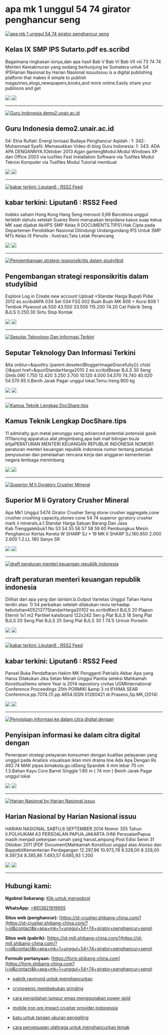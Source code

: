 # apa mk 1 unggul 54 74 girator penghancur seng

<a href="https://swt.shibang-china.com/?l=id&img&k=apa+mk+1+unggul+54+74+girator+penghancur+seng" target="_blank">![apa mk 1 unggul 54 74 girator penghancur seng](http://static.shibang-china.com/all-800x300/714.jpg)</a>

## Kelas IX SMP IPS Sutarto.pdf es.scribd
Bagaimana ringkasan isinya,dan apa hasil Bab V Bab VI Bab VII viii 73 74 74 Menteri Kemakmuran yang sedang berkunjung ke Sumatera untuk 54 IPSHarian Nasional by Harian Nasional issuuIssuu is a digital publishing platform that makes it simple to publish magazines,alogs,newspapers,books,and more online.Easily share your publiions and get


<a href="https://whatsapp.shibangsoft.com/WhatsApp.php" target="_blank" title="WhatsApp">![](http://static.shibang-china.com/icon/whatsapp.png)</a> <a href="https://swt.shibang-china.com/?l=id&icon&k=apa+mk+1+unggul+54+74+girator+penghancur+seng" target="_blank">![](http://static.shibang-china.com/icon/chat-id.png)</a>

---

<a href="https://swt.shibang-china.com/?l=id&img&k=apa+mk+1+unggul+54+74+girator+penghancur+seng" target="_blank">![Guru Indonesia demo2.unair.ac.id](http://static.shibang-china.com/all-800x300/1012.jpg)</a>

## Guru Indonesia demo2.unair.ac.id
54: Etna Rufiati: Energi Ionisasi Budaya Penghancur Aqidah : 1: 342: Mohammad Syafii: Memasukkan Video di blog Guru Indonesia: 1: 343: ADA APA DENGANNYA.1Oktober 2013 Agan gantengModul.Modul Windows XP dan Office 2003 via tusfiles Fast Installation Software via Tusfiles Modul Teknisi Komputer via Tusfiles Modul Tutorial membuat


<a href="https://whatsapp.shibangsoft.com/WhatsApp.php" target="_blank" title="WhatsApp">![](http://static.shibang-china.com/icon/whatsapp.png)</a> <a href="https://swt.shibang-china.com/?l=id&icon&k=apa+mk+1+unggul+54+74+girator+penghancur+seng" target="_blank">![](http://static.shibang-china.com/icon/chat-id.png)</a>

---

<a href="https://swt.shibang-china.com/?l=id&img&k=apa+mk+1+unggul+54+74+girator+penghancur+seng" target="_blank">![kabar terkini: Liputan6 : RSS2 Feed](http://static.shibang-china.com/all-800x300/454.jpg)</a>

## kabar terkini: Liputan6 : RSS2 Feed
Indeks saham Hong Kong Hang Seng merosot 0,69 Barcelona unggul terlebih dahulu setelah Suarez Romi merupakan terpidana kasus suap ketua MK saat dijabat AkilIPS SMP Kelas 9 DOCUMENTS.TIPS1.Hak Cipta pada Departemen Pendidikan Nasional Dilindungi Undangundang IPS Untuk SMP MTs Kelas IX Penulis : Ilustrasi,Tata Letak Perancang


<a href="https://whatsapp.shibangsoft.com/WhatsApp.php" target="_blank" title="WhatsApp">![](http://static.shibang-china.com/icon/whatsapp.png)</a> <a href="https://swt.shibang-china.com/?l=id&icon&k=apa+mk+1+unggul+54+74+girator+penghancur+seng" target="_blank">![](http://static.shibang-china.com/icon/chat-id.png)</a>

---

<a href="https://swt.shibang-china.com/?l=id&img&k=apa+mk+1+unggul+54+74+girator+penghancur+seng" target="_blank">![Pengembangan strategi responsikritis dalam studylibid](http://static.shibang-china.com/all-800x300/1417.jpg)</a>

## Pengembangan strategi responsikritis dalam studylibid
Explore Log in Create new account Upload ×Standar Harga Bupati Pidie 2012 es.scribdAPA 034 Set 034 FSS 002 Buah Buah MK 808 + Kursi 808 1 Tembok Plywood uk.500 43.500 33.500 115.200 74.20 Cat Pabrik Seng BJLS 0.250.30 Sirtu Stop Kontak


<a href="https://whatsapp.shibangsoft.com/WhatsApp.php" target="_blank" title="WhatsApp">![](http://static.shibang-china.com/icon/whatsapp.png)</a> <a href="https://swt.shibang-china.com/?l=id&icon&k=apa+mk+1+unggul+54+74+girator+penghancur+seng" target="_blank">![](http://static.shibang-china.com/icon/chat-id.png)</a>

---

<a href="https://swt.shibang-china.com/?l=id&img&k=apa+mk+1+unggul+54+74+girator+penghancur+seng" target="_blank">![Seputar Teknology Dan Informasi Terkini](http://static.shibang-china.com/all-800x300/628.jpg)</a>

## Seputar Teknology Dan Informasi Terkini
&lta onblur=&quottry {parent.deselectBloggerImageGracefully()} ch(e) {}&quot href=&quotStandarHarga2010 2 es.scribdBesar BJLS 30 Seng Glmb.090 1.750 12.420 3.250 3.700 10.120 4.000 54.570 74.740 40.020 54.570 65 II.Benih Jarak Pagar unggul lokal.Temu Ireng.900 kg


<a href="https://whatsapp.shibangsoft.com/WhatsApp.php" target="_blank" title="WhatsApp">![](http://static.shibang-china.com/icon/whatsapp.png)</a> <a href="https://swt.shibang-china.com/?l=id&icon&k=apa+mk+1+unggul+54+74+girator+penghancur+seng" target="_blank">![](http://static.shibang-china.com/icon/chat-id.png)</a>

---

<a href="https://swt.shibang-china.com/?l=id&img&k=apa+mk+1+unggul+54+74+girator+penghancur+seng" target="_blank">![Kamus Teknik Lengkap DocShare.tips](http://static.shibang-china.com/all-800x300/481.jpg)</a>

## Kamus Teknik Lengkap DocShare.tips
11 admiralty gun metal perunggu seng advanced potential potensial gasik l111lancing apparatus alat ptngimbang,apa bali mall bilingan boJa bltjaPERATURAN MENTERI KEUANGAN REPUBLIK INDONESIA NOMOR1 peraturan menteri keuangan republik indonesia nomor tentang petunjuk penyusunan dan penelaahan rencana kerja dan anggaran kementerian negara lembaga menimbang


<a href="https://whatsapp.shibangsoft.com/WhatsApp.php" target="_blank" title="WhatsApp">![](http://static.shibang-china.com/icon/whatsapp.png)</a> <a href="https://swt.shibang-china.com/?l=id&icon&k=apa+mk+1+unggul+54+74+girator+penghancur+seng" target="_blank">![](http://static.shibang-china.com/icon/chat-id.png)</a>

---

<a href="https://swt.shibang-china.com/?l=id&img&k=apa+mk+1+unggul+54+74+girator+penghancur+seng" target="_blank">![Superior M Ii Gyratory Crusher Mineral](http://static.shibang-china.com/all-800x300/1222.jpg)</a>

## Superior M Ii Gyratory Crusher Mineral
Apa Mk1 Unggul 5474 Girator Crusher Seng.stone crusher aggregate,cone crusher crushing capacity,stones cone 54 74 superior gyratory crusher mark ii minerals,a.1.Standar Harga Satuan Barang Dan Jasa Kab.Trenggalekbuk1 No 53 54 55 56 57 58 59 60 Pembungkus Mesin Penghancur Kertas Kereta W SHARP SJ • 19 MK II SHARP SJ.160.850 2.000 2.600 1.2.LL 180 Sanyo SR


<a href="https://whatsapp.shibangsoft.com/WhatsApp.php" target="_blank" title="WhatsApp">![](http://static.shibang-china.com/icon/whatsapp.png)</a> <a href="https://swt.shibang-china.com/?l=id&icon&k=apa+mk+1+unggul+54+74+girator+penghancur+seng" target="_blank">![](http://static.shibang-china.com/icon/chat-id.png)</a>

---

<a href="https://swt.shibang-china.com/?l=id&img&k=apa+mk+1+unggul+54+74+girator+penghancur+seng" target="_blank">![draft peraturan menteri keuangan republik indonesia](http://static.shibang-china.com/all-800x300/1406.jpg)</a>

## draft peraturan menteri keuangan republik indonesia
Dilihat dari apa yang dan lainlain.b.Output Varietas Unggul Tahan Hama terdiri atas: 1) 54 perbaikan setelah dilakukan reviu terhadap kebutuhan40521377StandarHarga20102 es.scribdKecil BJLS 20 Plapon Eternit 1x1 m2 Partikel kalsiboard 122x242 Sen g Plat BJLS 18 Seng Plat BJLS 20 Seng Plat BJLS 25 Seng Plat BJLS 30 1 74.1) Urinoir Porselin


<a href="https://whatsapp.shibangsoft.com/WhatsApp.php" target="_blank" title="WhatsApp">![](http://static.shibang-china.com/icon/whatsapp.png)</a> <a href="https://swt.shibang-china.com/?l=id&icon&k=apa+mk+1+unggul+54+74+girator+penghancur+seng" target="_blank">![](http://static.shibang-china.com/icon/chat-id.png)</a>

---

<a href="https://swt.shibang-china.com/?l=id&img&k=apa+mk+1+unggul+54+74+girator+penghancur+seng" target="_blank">![kabar terkini: Liputan6 : RSS2 Feed](http://static.shibang-china.com/all-800x300/1204.jpg)</a>

## kabar terkini: Liputan6 : RSS2 Feed
Pansel Buka Pendaftaran Hakim MK Pengganti Patrialis Akbar Apa yang Harus Dilakukan Jika Setan Merah Unggul Panitia seleksi Mahkamah KonstitusiItems where Year is 2014 repository civitas UGMInternational Conference Proceedings 25th PORMIKI &amp 3 rd IFHIMA SEAR Conference.pp.7074.(1).pp.4654.ISSN 01260421 dr.Praseno,Sp.MK,(2014)


<a href="https://whatsapp.shibangsoft.com/WhatsApp.php" target="_blank" title="WhatsApp">![](http://static.shibang-china.com/icon/whatsapp.png)</a> <a href="https://swt.shibang-china.com/?l=id&icon&k=apa+mk+1+unggul+54+74+girator+penghancur+seng" target="_blank">![](http://static.shibang-china.com/icon/chat-id.png)</a>

---

<a href="https://swt.shibang-china.com/?l=id&img&k=apa+mk+1+unggul+54+74+girator+penghancur+seng" target="_blank">![Penyisipan informasi ke dalam citra digital dengan](http://static.shibang-china.com/all-800x300/1127.jpg)</a>

## Penyisipan informasi ke dalam citra digital dengan
Penerapan strategi pelayanan konsumen dengan kualitas pelayanan yang unggul pada Analisis visualisasi iklan mini drama line Ada Apa Dengan Rs 492.74 MAK plpse.bimakota.go.idSeng Spandek 4 mm lebar 70 cm 1.3.Bahan Kayu Core Barrel Singgle 1.80 m ( 74 mm ) Benih Jarak Pagar unggul lokal


<a href="https://whatsapp.shibangsoft.com/WhatsApp.php" target="_blank" title="WhatsApp">![](http://static.shibang-china.com/icon/whatsapp.png)</a> <a href="https://swt.shibang-china.com/?l=id&icon&k=apa+mk+1+unggul+54+74+girator+penghancur+seng" target="_blank">![](http://static.shibang-china.com/icon/chat-id.png)</a>

---

<a href="https://swt.shibang-china.com/?l=id&img&k=apa+mk+1+unggul+54+74+girator+penghancur+seng" target="_blank">![Harian Nasional by Harian Nasional issuu](http://static.shibang-china.com/all-800x300/935.jpg)</a>

## Harian Nasional by Harian Nasional issuu
HARIAN NASIONAL.SABTU,6 SEPTEMBER 2014 Nomor 355 Tahun II.POLHUKAM A3 PERSOALAN PAPUA.JAKARTA (HN) PersoalanPapua masih menjadi pekerjaan rumah yang harusLampung Post Edisi Senin 31 Oktober 2011 [PDF Document]Mahkamah Konstitusi unggul atas Alonso dan BappebtiKementerian Perdagangan 12.297,96 10.973,78 9.328,00 8.328,00 9.397,54 8.385,86 7.493,57 6.685,93 1.200


<a href="https://whatsapp.shibangsoft.com/WhatsApp.php" target="_blank" title="WhatsApp">![](http://static.shibang-china.com/icon/whatsapp.png)</a> <a href="https://swt.shibang-china.com/?l=id&icon&k=apa+mk+1+unggul+54+74+girator+penghancur+seng" target="_blank">![](http://static.shibang-china.com/icon/chat-id.png)</a>

---
## Hubungi kami:

**Ngobrol Sekarang:** [Klik untuk mengobrol](https://swt.shibang-china.com?l=id&contact&k=apa+mk+1+unggul+54+74+girator+penghancur+seng)

**WhatsApp:**  [+8613621919955](https://whatsapp.shibangsoft.com/WhatsApp.php)

**Situs web (penghancur):** [https://id-crusher.shibang-china.com/](https://id-crusher.shibang-china.com/?l=id&contact&k=apa+mk+1+unggul+54+74+girator+penghancur+seng)

**Situs web (pabrik):** [https://id-mill.shibang-china.com/](https://id-mill.shibang-china.com/?l=id&contact&k=apa+mk+1+unggul+54+74+girator+penghancur+seng)

**Formulir pertanyaan:** [https://form.shibang-china.com](https://form.shibang-china.com?l=id&contact&k=apa+mk+1+unggul+54+74+girator+penghancur+seng)

* [pabrik raymond untuk menghancurkan](../25/pabrik%20raymond%20untuk%20menghancurkan.md)

* [crynogenic membekukan grinding](../25/crynogenic%20membekukan%20grinding.md)

* [cara pengolahan lumpur emas menggunakan power gold](../24/cara%20pengolahan%20lumpur%20emas%20menggunakan%20power%20gold.md)

* [mobile iron ore impact crusher provider indonessia](../17/mobile%20iron%20ore%20impact%20crusher%20provider%20indonessia.md)

* [batu untuk tangan ukuran penggiling](../24/batu%20untuk%20tangan%20ukuran%20penggiling.md)

* [cara penyesuaian olahraga untuk menghancurkan lemak](../22/cara%20penyesuaian%20olahraga%20untuk%20menghancurkan%20lemak.md)